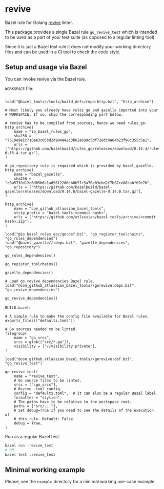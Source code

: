 # revive

Bazel rule for Golang [revive](https://github.com/mgechev/revive)
linter.

This package provides a single Bazel rule `go_revive_test` which is
intended to be used as a part of your test suite (as opposed to a
regular linting tool).

Since it is just a Bazel test rule it does not modify your working
directory files and can be used in a CI tool to check the code style.

## Setup and usage via Bazel

You can invoke revive via the Bazel rule.

`WORKSPACE` file:
```bzl

load("@bazel_tools//tools/build_defs/repo:http.bzl", "http_archive")

# Most likely you already have rules_go and gazelle imported into your
# WORKSPACE. If so, skip the corresponding part below.

# revive has to be compiled from sources, hence we need rules_go.
http_archive(
    name = "io_bazel_rules_go",
    sha256 = "7519e9e1c716ae3c05bd2d984a42c3b02e690c5df728dc0a84b23f90c355c5a1",
    urls = ["https://github.com/bazelbuild/rules_go/releases/download/0.15.4/rules_go-0.15.4.tar.gz"],
)

# go_repository rule is required which is provided by bazel_gazelle.
http_archive(
    name = "bazel_gazelle",
    sha256 = "c0a5739d12c6d05b6c1ad56f2200cb0b57c5a70e03ebd2f7b87ce88cabf09c7b",
    urls = ["https://github.com/bazelbuild/bazel-gazelle/releases/download/0.14.0/bazel-gazelle-0.14.0.tar.gz"],
)

http_archive(
    name = "com_github_atlassian_bazel_tools",
    strip_prefix = "bazel-tools-<commit hash>",
    urls = ["https://github.com/atlassian/bazel-tools/archive/<commit hash>.zip"],
)

load("@io_bazel_rules_go//go:def.bzl", "go_register_toolchains", "go_rules_dependencies")
load("@bazel_gazelle//:deps.bzl", "gazelle_dependencies", "go_repository")

go_rules_dependencies()

go_register_toolchains()

gazelle_dependencies()

# Load go_revive_dependencies Bazel rule.
load("@com_github_atlassian_bazel_tools//gorevive:deps.bzl", "go_revive_dependencies")

go_revive_dependencies()

```



`BUILD.bazel`:
```bzl
# A simple rule to make the config file available for Bazel rules.
exports_files(["defaults.toml"])

# Go sources needed to be linted.
filegroup(
    name = "go_srcs",
    srcs = glob(["src/*.go"]),
    visibility = ["//visibility:private"],
)

load("@com_github_atlassian_bazel_tools//gorevive:def.bzl", "go_revive_test")

go_revive_test(
    name = "revive_test",
    # Go source files to be linted.
    srcs = [":go_srcs"],
    # Revive .toml config.
    config = "defaults.toml",  # it can also be a regular Bazel label.
    formatter = "stylish",
    # The paths have to be relative to the workspace root.
    paths = ["src/..."],
    # Set debug=True if you need to see the details of the execution of
    # this rule. Default: False.
    debug = True,
)
```

Run as a regular Bazel test:

```bash
bazel run :revive_test
# OR
bazel test :revive_test
```

## Minimal working example

Please, see the `example` directory for a minimal working use-case
example.
